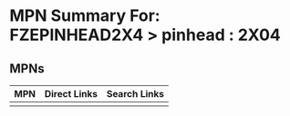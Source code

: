 



# MPN Summary For: FZEPINHEAD2X4 > pinhead : 2X04

## MPNs
  

|MPN|Direct Links|Search Links|
| :--- | :--- | :--- |
||||
